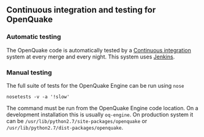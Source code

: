 ## Continuous integration and testing for OpenQuake

### Automatic testing

The OpenQuake code is automatically tested by a [Continuous integration](https://ci.openquake.org) system at every merge and every night. This system uses [Jenkins](http://jenkins-ci.org/).

### Manual testing

The full suite of tests for the OpenQuake Engine can be run using `nose`

```
nosetests -v -a '!slow'
```

The command must be run from the OpenQuake Engine code location. On a development installation this is usually `oq-engine`. On production system it can be `/usr/lib/python2.7/site-packages/openquake` or `/usr/lib/python2.7/dist-packages/openquake`.

